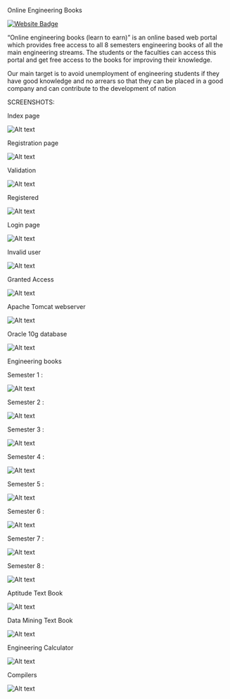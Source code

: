 Online Engineering Books

[![Website Badge](https://img.shields.io/badge/Visit-Now-green?style=for-the-badge&logo=vercel)](https://github.com/Ramesh-Kummarapurugu/Online-Engineering-Books-Management/)


“Online engineering books (learn to earn)” is an online based web portal which provides free access to all 8 semesters engineering books of all the main engineering streams. The students or the faculties can access this portal and get free access to the books for improving their knowledge.

Our main target is to avoid unemployment of engineering students if they have good knowledge and no arrears so that they can be placed in a good company and can contribute to the development of nation

SCREENSHOTS:

Index page

![Alt text](https://github.com/Ramesh-Kummarapurugu/Online-Engineering-Books-Management/assets/102913876/80de08c3-fa7c-40ba-9742-ce19933d7688)

Registration page

![Alt text](https://github.com/Ramesh-Kummarapurugu/Online-Engineering-Books-Management/assets/102913876/893897be-19a9-4602-88a1-b2ca991f75ba)

Validation

![Alt text](https://github.com/Ramesh-Kummarapurugu/Online-Engineering-Books-Management/assets/102913876/b8ab840f-639b-4aaa-94b1-e99cae1247d9)

Registered

![Alt text](https://github.com/Ramesh-Kummarapurugu/Online-Engineering-Books-Management/assets/102913876/0bb7b73c-7ed7-41bd-a904-bd5e04cd569e)

Login page

![Alt text](https://github.com/Ramesh-Kummarapurugu/Online-Engineering-Books-Management/assets/102913876/1ae68a93-e750-435d-8e71-256bd87a58c0)

Invalid user

![Alt text](https://github.com/Ramesh-Kummarapurugu/Online-Engineering-Books-Management/assets/102913876/b9384e00-f1c4-470e-9fdd-1e5f8dc859fb)

Granted Access

![Alt text](https://github.com/Ramesh-Kummarapurugu/Online-Engineering-Books-Management/assets/102913876/8858b9ff-a7dd-4608-99f4-11f4a1f59829)

Apache Tomcat webserver

![Alt text](https://github.com/Ramesh-Kummarapurugu/Online-Engineering-Books-Management/assets/102913876/e53f1cf0-76e0-4ba3-8a9d-aabf77a95480)

Oracle 10g database

![Alt text](https://github.com/Ramesh-Kummarapurugu/Online-Engineering-Books-Management/assets/102913876/4870ae24-da9d-426c-bd1b-1453594aa651)

Engineering books

Semester 1 :

![Alt text](https://github.com/Ramesh-Kummarapurugu/Online-Engineering-Books-Management/assets/102913876/c988446c-1bac-40d9-a20d-e55686a72cdd)

Semester 2 :

![Alt text](https://github.com/Ramesh-Kummarapurugu/Online-Engineering-Books-Management/assets/102913876/1b12165a-9e21-43c9-93f5-4b51bca64871)

Semester 3 :

![Alt text](https://github.com/Ramesh-Kummarapurugu/Online-Engineering-Books-Management/assets/102913876/6e935e38-9906-40f1-9b1d-aa5d65444573)

Semester 4 :

![Alt text](https://github.com/Ramesh-Kummarapurugu/Online-Engineering-Books-Management/assets/102913876/8101553b-e54c-4100-a6e8-e70bcbea8797)


Semester 5 :

![Alt text](https://github.com/Ramesh-Kummarapurugu/Online-Engineering-Books-Management/assets/102913876/abb578be-23f5-403c-8415-df92144e2ac5)

Semester 6 :

![Alt text](https://github.com/Ramesh-Kummarapurugu/Online-Engineering-Books-Management/assets/102913876/9acdea6e-8bd3-431d-ae47-f954c68a6635)

Semester 7 :

![Alt text](https://github.com/Ramesh-Kummarapurugu/Online-Engineering-Books-Management/assets/102913876/badef356-6a39-4766-a75b-1d84be05311c)

Semester 8 :

![Alt text](https://github.com/Ramesh-Kummarapurugu/Online-Engineering-Books-Management/assets/102913876/6b566db2-9108-4778-ba6c-fffac027bf1d)



Aptitude Text Book

![Alt text](https://github.com/Ramesh-Kummarapurugu/Online-Engineering-Books-Management/assets/102913876/2dfdea77-8378-406a-90c8-eb5a06e4ba33)

Data Mining Text Book

![Alt text](https://github.com/Ramesh-Kummarapurugu/Online-Engineering-Books-Management/assets/102913876/fa8508d2-39bc-4eb8-a7b6-b307c7f8e350)

Engineering Calculator

![Alt text](https://github.com/Ramesh-Kummarapurugu/Online-Engineering-Books-Management/assets/102913876/408274ad-32fc-4151-9e96-fdb592a68128)

Compilers

![Alt text](https://github.com/Ramesh-Kummarapurugu/Online-Engineering-Books-Management/assets/102913876/e899285a-db93-4a4a-aee9-db75310ef5f4)



